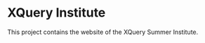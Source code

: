 XQuery Institute
=========================

This project contains the website of the XQuery Summer Institute.
